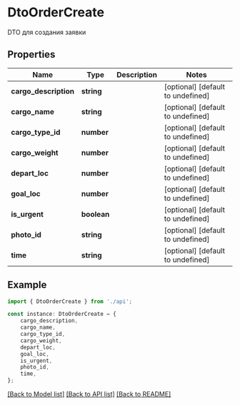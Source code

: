 # DtoOrderCreate

DTO для создания заявки

## Properties

Name | Type | Description | Notes
------------ | ------------- | ------------- | -------------
**cargo_description** | **string** |  | [optional] [default to undefined]
**cargo_name** | **string** |  | [optional] [default to undefined]
**cargo_type_id** | **number** |  | [optional] [default to undefined]
**cargo_weight** | **number** |  | [optional] [default to undefined]
**depart_loc** | **number** |  | [optional] [default to undefined]
**goal_loc** | **number** |  | [optional] [default to undefined]
**is_urgent** | **boolean** |  | [optional] [default to undefined]
**photo_id** | **string** |  | [optional] [default to undefined]
**time** | **string** |  | [optional] [default to undefined]

## Example

```typescript
import { DtoOrderCreate } from './api';

const instance: DtoOrderCreate = {
    cargo_description,
    cargo_name,
    cargo_type_id,
    cargo_weight,
    depart_loc,
    goal_loc,
    is_urgent,
    photo_id,
    time,
};
```

[[Back to Model list]](../README.md#documentation-for-models) [[Back to API list]](../README.md#documentation-for-api-endpoints) [[Back to README]](../README.md)
